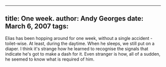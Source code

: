 -----
title:  One week.
author: Andy Georges
date: March 6, 2007
tags: 
-----







Elias has been hopping around for one week, without a single accident -
toilet-wise. At least, during the daytime. When he sleeps, we still put
on a diaper. I think it's strange how he learned to recognise the
signals that indicate he's got to make a dash for it. Even stranger is
how, all of a sudden, he seemed to know what is required of him.




